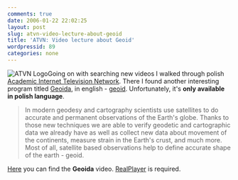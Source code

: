 ```yaml
---
comments: true
date: 2006-01-22 22:02:25
layout: post
slug: atvn-video-lecture-about-geoid
title: 'ATVN: Video lecture about Geoid'
wordpressid: 89
categories: none
---
```



![ATVN Logo](/images/logos/atvn-logo.gif)Going on with searching new videos I walked through polish [Academic Internet Television Network](http://www.atvn.pl). There I found another interesting program titled [Geoida](http://pl.wikipedia.org/wiki/Geoida), in english - [geoid](http://en.wikipedia.org/wiki/Geoid). Unfortunately, it's **only available in polish language**.








> In modern geodesy and cartography scientists use satellites to do accurate and permanent observations of the Earth's globe. Thanks to those new techniques we are able to verify geodetic and cartographic data we already have as well as collect new data about movement of the continents, measure strain in the Earth's crust, and much more. Most of all, satellite based observations help to define accurate shape of the earth - geoid.








[Here](http://www.atvn.pl/archiwum_pliki/kbn.-.geoida.ram) you can find the **Geoida** video. [RealPlayer](http://www.real.com/player/) is required.

